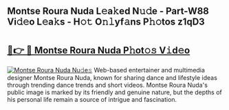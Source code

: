 ## Montse Roura Nuda L𝚎a𝚔ed N𝚞𝚍e - Part-W88 Vi𝚍𝚎o L𝚎a𝚔s - H𝚘𝚝 O𝚗𝚕yf𝚊ns P𝚑𝚘tos z1qD3

# <h2><a href="http://kf4e1ng.oniu.top/?m=Montse+Roura+Nuda">🔗👉 🔴 Montse Roura Nuda P𝚑ot𝚘𝚜 V𝚒d𝚎o</a></h2>

[![Montse Roura Nuda Nu𝚍e𝚜](https://i.imgur.com/0qMVB7G.gif)](http://kf4e1ng.oniu.top/?m=Montse+Roura+Nuda)
Web-based entertainer and multimedia designer Montse Roura Nuda, known for sharing dance and lifestyle ideas through trending dance trends and short videos. Montse Roura Nuda's public image is marked by its friendly and genuine nature, but the depths of his personal life remain a source of intrigue and fascination.  
